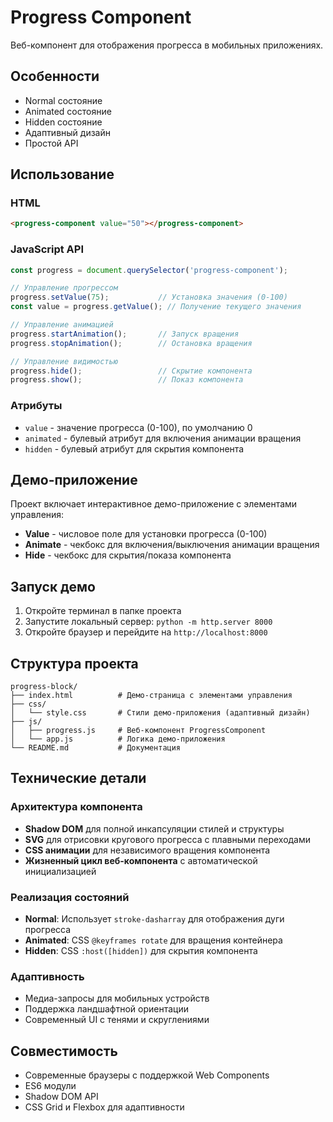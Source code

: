 # Progress Component

Веб-компонент для отображения прогресса в мобильных приложениях.

## Особенности

- Normal состояние
- Animated состояние
- Hidden состояние
- Адаптивный дизайн
- Простой API

## Использование

### HTML
```html
<progress-component value="50"></progress-component>
```

### JavaScript API

```javascript
const progress = document.querySelector('progress-component');

// Управление прогрессом
progress.setValue(75);           // Установка значения (0-100)
const value = progress.getValue(); // Получение текущего значения

// Управление анимацией
progress.startAnimation();       // Запуск вращения
progress.stopAnimation();        // Остановка вращения

// Управление видимостью
progress.hide();                 // Скрытие компонента
progress.show();                 // Показ компонента
```

### Атрибуты

- `value` - значение прогресса (0-100), по умолчанию 0
- `animated` - булевый атрибут для включения анимации вращения
- `hidden` - булевый атрибут для скрытия компонента

## Демо-приложение

Проект включает интерактивное демо-приложение с элементами управления:

- **Value** - числовое поле для установки прогресса (0-100)
- **Animate** - чекбокс для включения/выключения анимации вращения
- **Hide** - чекбокс для скрытия/показа компонента

## Запуск демо

1. Откройте терминал в папке проекта
2. Запустите локальный сервер: `python -m http.server 8000`
3. Откройте браузер и перейдите на `http://localhost:8000`

## Структура проекта

```
progress-block/
├── index.html          # Демо-страница с элементами управления
├── css/
│   └── style.css       # Стили демо-приложения (адаптивный дизайн)
├── js/
│   ├── progress.js     # Веб-компонент ProgressComponent
│   └── app.js          # Логика демо-приложения
└── README.md           # Документация
```

## Технические детали

### Архитектура компонента
- **Shadow DOM** для полной инкапсуляции стилей и структуры
- **SVG** для отрисовки кругового прогресса с плавными переходами
- **CSS анимации** для независимого вращения компонента
- **Жизненный цикл веб-компонента** с автоматической инициализацией

### Реализация состояний
- **Normal**: Использует `stroke-dasharray` для отображения дуги прогресса
- **Animated**: CSS `@keyframes rotate` для вращения контейнера
- **Hidden**: CSS `:host([hidden])` для скрытия компонента

### Адаптивность
- Медиа-запросы для мобильных устройств
- Поддержка ландшафтной ориентации
- Современный UI с тенями и скруглениями

## Совместимость

- Современные браузеры с поддержкой Web Components
- ES6 модули
- Shadow DOM API
- CSS Grid и Flexbox для адаптивности
